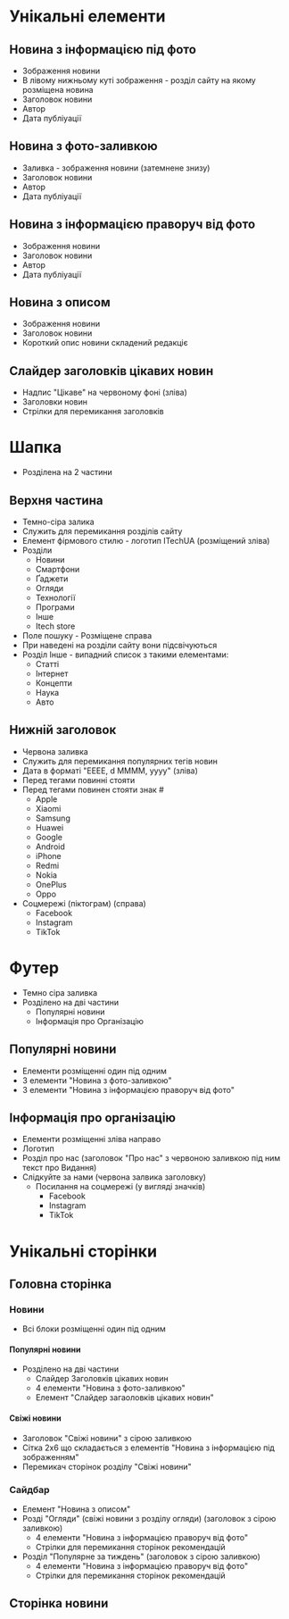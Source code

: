 # Унікальні елементи

## Новина з інформацією під фото  
- Зображення новини
- В лівому нижньому куті зображення - розділ сайту на якому розміщена новина
- Заголовок новини
- Автор 
- Дата публіуації

## Новина з фото-заливкою
- Заливка - зображення новини (затемнене знизу)
- Заголовок новини
- Автор 
- Дата публіуації

## Новина з інформацією праворуч від фото   
- Зображення новини
- Заголовок новини
- Автор 
- Дата публіуації
## Новина з описом 
- Зображення новини
- Заголовок новини
- Короткий опис новини складений редакціє

## Слайдер заголовків цікавих новин
- Надпис "Цікаве" на червоному фоні (зліва)
- Заголовки новин
- Стрілки для перемикання заголовків
# Шапка
- Розділена на 2 частини

## Верхня частина
- Темно-сіра залика
- Служить для перемикання розділів сайту
- Елемент фірмового стилю - логотип ITechUA (розміщений зліва)
- Розділи
	- Новини
	- Смартфони
	- Ґаджети
	- Огляди
	- Технології
	- Програми
	- Інше
	- Itech store
- Поле пошуку - Розміщене справа
- При наведені на розділи сайту вони підсвічуються
- Розділ Інше - випадний список з такими елементами:
	- Статті
	- Інтернет
	- Концепти
	- Наука
	- Авто
## Нижній заголовок
- Червона заливка
- Служить для перемикання популярних тегів новин
- Дата в форматі  "EEEE, d MMMM, yyyy" (зліва)
- Перед тегами повинні стояти 
- Перед тегами повинен стояти знак #
	- Apple
	- Xiaomi
	- Samsung
	- Huawei
	- Google
	- Android
	- iPhone
	- Redmi
	- Nokia
	- OnePlus
	- Oppo
- Соцмережі (піктограм) (справа)
	- Facebook
	- Instagram
	- TikTok
# Футер
- Темно сіра заливка
- Розділено на дві частини
	- Популярні новини
	- Інформація про Організацію
## Популярні новини
- Елементи розміщенні один під одним
- З елементи "Новина з фото-заливкою"
- 3 елементи  "Новина з інформацією праворуч від фото"
## Інформація про організацію
- Елементи розміщенні зліва направо
- Логотип 
- Розділ про нас (заголовок "Про нас" з червоною заливкою під ним текст про Видання)
- Слідкуйте за нами (червона залвика заголовку)
	- Посилання на соцмережі (у вигляді значків)
		- Facebook
		- Instagram
		- TikTok

# Унікальні сторінки
## Головна сторінка

### Новини
- Всі блоки розміщенні один під одним
#### Популярні новини
- Розділено на дві частини 
	- Слайдер Заголовків цікавих новин
	- 4 елементи "Новина з фото-заливкою"
	- Елемент "Слайдер загаоловків цікавих новин"

#### Свіжі новини
- Заголовок "Свіжі новини" з сірою заливкою
- Сітка 2x6 що складається з  елементів "Новина з інформацією під зображенням"
- Перемикач сторінок розділу "Свіжі новини"

### Сайдбар
- Елемент "Новина з описом"
- Розді "Огляди" (свіжі новини з розділу огляди) (заголовок з сірою заливкою) 
	- 4 елементи  "Новина з інформацією праворуч від фото"
	- Стрілки для перемикання сторінок рекомендацій
- Розділ "Популярне за тиждень" (заголовок з сірою заливкою)
	- 4 елементи  "Новина з інформацією праворуч від фото"
	- Стрілки для перемикання сторінок рекомендацій



## Сторінка новини
